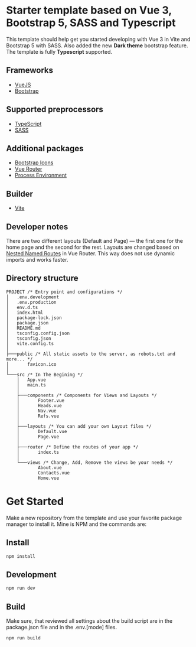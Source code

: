 # Starter template based on Vue 3, Bootstrap 5, SASS and Typescript

This template should help get you started developing with Vue 3 in Vite and Bootstrap 5 with SASS.
Also added the new **Dark theme** bootstrap feature.
The template is fully **Typescript** supported.

## Frameworks

- [VueJS](https://vuejs.org/guide/quick-start.html)
- [Bootstrap](https://getbootstrap.com/docs/5.3/getting-started/introduction/)

## Supported preprocessors

- [TypeScript](https://www.typescriptlang.org/docs/handbook/intro.html)
- [SASS](https://sass-lang.com/documentation/)

## Additional packages

- [Bootstrap Icons](https://icons.getbootstrap.com/)
- [Vue Router](https://router.vuejs.org/guide/)
- [Process Environment](https://vitejs.dev/guide/env-and-mode.html)

## Builder

- [Vite](https://vitejs.dev/guide/)

## Developer notes

There are two different layouts (Default and Page) — the first one for the home page and the second for the rest. Layouts are changed based on [Nested Named Routes](https://router.vuejs.org/guide/essentials/nested-routes.html#nested-named-routes) in Vue Router. This way does not use dynamic imports and works faster.

## Directory structure

```
PROJECT /* Entry point and configurations */
│   .env.development
│   .env.production
│   env.d.ts
│   index.html
│   package-lock.json
│   package.json
│   README.md
│   tsconfig.config.json
│   tsconfig.json
│   vite.config.ts
│
├───public /* All static assets to the server, as robots.txt and more... */
│       favicon.ico
│
└───src /* In The Begining */
    │   App.vue
    │   main.ts
    │
    ├───components /* Components for Views and Layouts */
    │       Footer.vue
    │       Heads.vue
    │       Nav.vue
    │       Refs.vue
    │
    ├───layouts /* You can add your own Layout files */
    │       Default.vue
    │       Page.vue
    │
    ├───router /* Define the routes of your app */
    │       index.ts
    │
    └───views /* Change, Add, Remove the views be your needs */
            About.vue
            Contacts.vue
            Home.vue
```

# Get Started

Make a new repository from the template and use your favorite package manager to install it. Mine is NPM and the commands are:

## Install

```bash
npm install
```

## Development

```bash
npm run dev
```

## Build

Make sure, that reviewed all settings about the build script are in the package.json file and in the .env.[mode] files.

```bash
npm run build
```